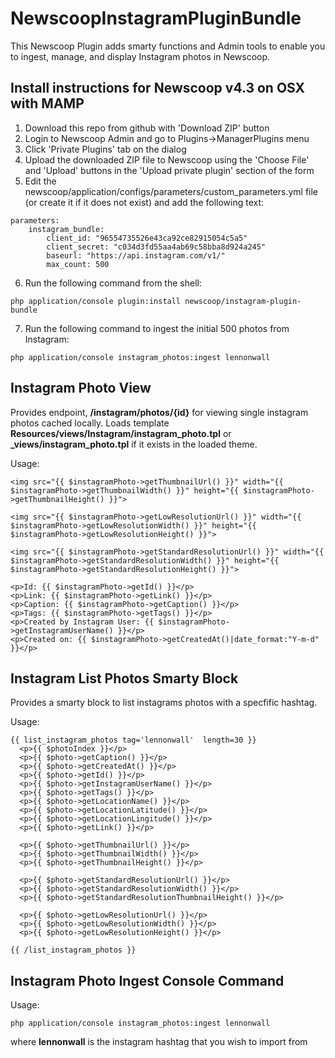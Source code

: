 NewscoopInstagramPluginBundle
===================

This Newscoop Plugin adds smarty functions and Admin tools to enable you to ingest, manage, and display Instagram photos in Newscoop.


Install instructions for Newscoop v4.3 on OSX with MAMP
------------------------

1. Download this repo from github with 'Download ZIP' button
2. Login to Newscoop Admin and go to Plugins->ManagerPlugins menu
3. Click 'Private Plugins' tab on the dialog
4. Upload the downloaded ZIP file to Newscoop using the 'Choose File' and 'Upload' buttons in the 'Upload private plugin' section of the form
5. Edit the newscoop/application/configs/parameters/custom_parameters.yml file (or create it if it does not exist) and add the following text:
```
parameters:
    instagram_bundle:
        client_id: "96554735526e43ca92ce82915054c5a5"
        client_secret: "c034d3fd55aa4ab69c58bba8d924a245"
        baseurl: "https://api.instagram.com/v1/"
        max_count: 500
```
6. Run the following command from the shell:
```
php application/console plugin:install newscoop/instagram-plugin-bundle
```
7. Run the following command to ingest the initial 500 photos from Instagram:
```
php application/console instagram_photos:ingest lennonwall
```

Instagram Photo View
------------------------

Provides endpoint, **/instagram/photos/{id}** for viewing single instagram photos cached locally.  Loads template **Resources/views/Instagram/instagram_photo.tpl** or **_views/instagram_photo.tpl** if it exists in the loaded theme.

Usage:
```smarty
<img src="{{ $instagramPhoto->getThumbnailUrl() }}" width="{{ $instagramPhoto->getThumbnailWidth() }}" height="{{ $instagramPhoto->getThumbnailHeight() }}">

<img src="{{ $instagramPhoto->getLowResolutionUrl() }}" width="{{ $instagramPhoto->getLowResolutionWidth() }}" height="{{ $instagramPhoto->getLowResolutionHeight() }}">

<img src="{{ $instagramPhoto->getStandardResolutionUrl() }}" width="{{ $instagramPhoto->getStandardResolutionWidth() }}" height="{{ $instagramPhoto->getStandardResolutionHeight() }}">

<p>Id: {{ $instagramPhoto->getId() }}</p>
<p>Link: {{ $instagramPhoto->getLink() }}</p>
<p>Caption: {{ $instagramPhoto->getCaption() }}</p>
<p>Tags: {{ $instagramPhoto->getTags() }}</p>
<p>Created by Instagram User: {{ $instagramPhoto->getInstagramUserName() }}</p>
<p>Created on: {{ $instagramPhoto->getCreatedAt()|date_format:"Y-m-d" }}</p>
```



Instagram List Photos Smarty Block
------------------------

Provides a smarty block to list instagrams photos with a specfific hashtag.

Usage:
```smarty
{{ list_instagram_photos tag='lennonwall'  length=30 }}
  <p>{{ $photoIndex }}</p>
  <p>{{ $photo->getCaption() }}</p>
  <p>{{ $photo->getCreatedAt() }}</p>
  <p>{{ $photo->getId() }}</p>
  <p>{{ $photo->getInstagramUserName() }}</p>
  <p>{{ $photo->getTags() }}</p>
  <p>{{ $photo->getLocationName() }}</p>
  <p>{{ $photo->getLocationLatitude() }}</p>
  <p>{{ $photo->getLocationLingitude() }}</p>
  <p>{{ $photo->getLink() }}</p>

  <p>{{ $photo->getThumbnailUrl() }}</p>
  <p>{{ $photo->getThumbnailWidth() }}</p>
  <p>{{ $photo->getThumbnailHeight() }}</p>

  <p>{{ $photo->getStandardResolutionUrl() }}</p>
  <p>{{ $photo->getStandardResolutionWidth() }}</p>
  <p>{{ $photo->getStandardResolutionThumbnailHeight() }}</p>

  <p>{{ $photo->getLowResolutionUrl() }}</p>
  <p>{{ $photo->getLowResolutionWidth() }}</p>
  <p>{{ $photo->getLowResolutionHeight() }}</p>

{{ /list_instagram_photos }}
```

Instagram Photo Ingest Console Command
------------------------

Usage:
```
php application/console instagram_photos:ingest lennonwall
```

where **lennonwall** is the instagram hashtag that you wish to import from

